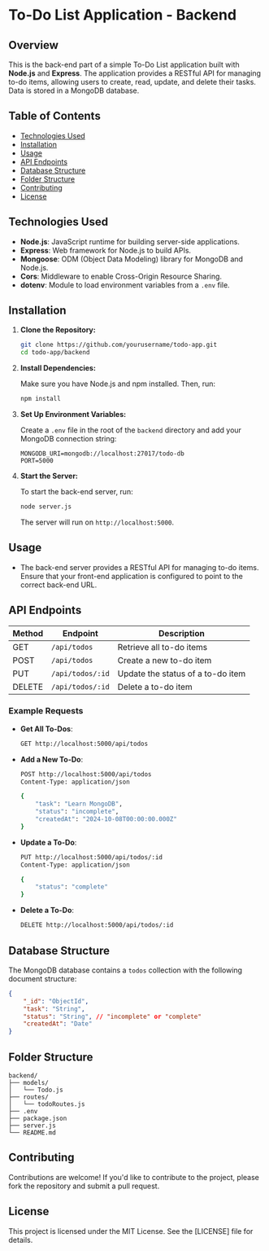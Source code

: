 # To-Do List Application - Backend

## Overview

This is the back-end part of a simple To-Do List application built with **Node.js** and **Express**. The application provides a RESTful API for managing to-do items, allowing users to create, read, update, and delete their tasks. Data is stored in a MongoDB database.

## Table of Contents

- [Technologies Used](#technologies-used)
- [Installation](#installation)
- [Usage](#usage)
- [API Endpoints](#api-endpoints)
- [Database Structure](#database-structure)
- [Folder Structure](#folder-structure)
- [Contributing](#contributing)
- [License](#license)

## Technologies Used

- **Node.js**: JavaScript runtime for building server-side applications.
- **Express**: Web framework for Node.js to build APIs.
- **Mongoose**: ODM (Object Data Modeling) library for MongoDB and Node.js.
- **Cors**: Middleware to enable Cross-Origin Resource Sharing.
- **dotenv**: Module to load environment variables from a `.env` file.

## Installation

1. **Clone the Repository:**

   ```bash
   git clone https://github.com/yourusername/todo-app.git
   cd todo-app/backend
   ```

2. **Install Dependencies:**

   Make sure you have Node.js and npm installed. Then, run:

   ```bash
   npm install
   ```

3. **Set Up Environment Variables:**

   Create a `.env` file in the root of the `backend` directory and add your MongoDB connection string:

   ```env
   MONGODB_URI=mongodb://localhost:27017/todo-db
   PORT=5000
   ```

4. **Start the Server:**

   To start the back-end server, run:

   ```bash
   node server.js
   ```

   The server will run on `http://localhost:5000`.

## Usage

- The back-end server provides a RESTful API for managing to-do items. Ensure that your front-end application is configured to point to the correct back-end URL.

## API Endpoints

| Method | Endpoint               | Description                         |
|--------|------------------------|-------------------------------------|
| GET    | `/api/todos`           | Retrieve all to-do items           |
| POST   | `/api/todos`           | Create a new to-do item            |
| PUT    | `/api/todos/:id`       | Update the status of a to-do item  |
| DELETE | `/api/todos/:id`       | Delete a to-do item                |

### Example Requests

- **Get All To-Dos**:

  ```bash
  GET http://localhost:5000/api/todos
  ```

- **Add a New To-Do**:

  ```bash
  POST http://localhost:5000/api/todos
  Content-Type: application/json

  {
      "task": "Learn MongoDB",
      "status": "incomplete",
      "createdAt": "2024-10-08T00:00:00.000Z"
  }
  ```

- **Update a To-Do**:

  ```bash
  PUT http://localhost:5000/api/todos/:id
  Content-Type: application/json

  {
      "status": "complete"
  }
  ```

- **Delete a To-Do**:

  ```bash
  DELETE http://localhost:5000/api/todos/:id
  ```

## Database Structure

The MongoDB database contains a `todos` collection with the following document structure:

```json
{
    "_id": "ObjectId",
    "task": "String",
    "status": "String", // "incomplete" or "complete"
    "createdAt": "Date"
}
```

## Folder Structure

```
backend/
├── models/
│   └── Todo.js
├── routes/
│   └── todoRoutes.js
├── .env
├── package.json
├── server.js
└── README.md
```

## Contributing

Contributions are welcome! If you'd like to contribute to the project, please fork the repository and submit a pull request.

## License

This project is licensed under the MIT License. See the [LICENSE] file for details.